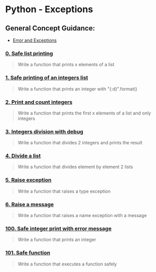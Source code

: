 # Python - Exceptions
## General Concept Guidance:
* [Error and Exceptions](https://docs.python.org/3.4/tutorial/errors.html)
### [0. Safe list printing](./0-safe_print_list.py)
> Write a function that prints x elements of a list
### [1. Safe printing of an integers list](./1-safe_print_integer.py)
> Write a function that prints an integer with "{:d}".format()
### [2. Print and count integers](./2-safe_print_list_integers.py)
> Write a function that prints the first x elements of a list and only integers
### [3. Integers division with debug](./3-safe_print_division.py)
> Write a function that divides 2 integers and prints the result
### [4. Divide a list](./4-list_division.py)
> Write a function that divides element by element 2 lists
### [5. Raise exception](./5-raise_exception.py)
> Write a function that raises a type exception
### [6. Raise a message](./6-raise_exception_msg.py)
> Write a function that raises a name exception with a message
### [100. Safe integer print with error message](./100-safe_print_integer_err.py)
> Write a function that prints an integer
### [101. Safe function](./101-safe_function.py)
> Write a function that executes a function safely